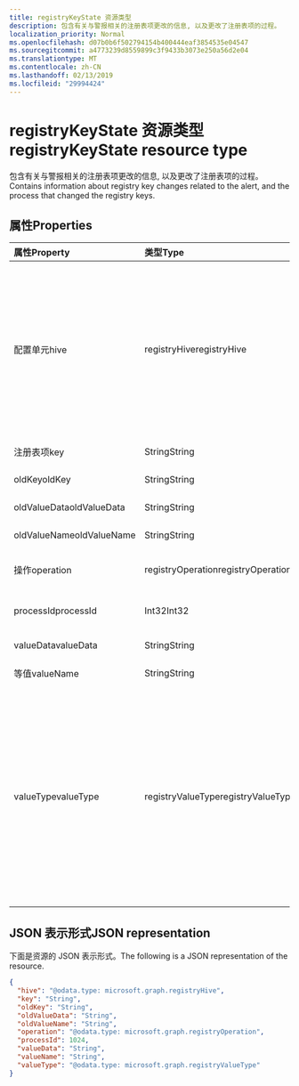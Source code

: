 ```yaml
---
title: registryKeyState 资源类型
description: 包含有关与警报相关的注册表项更改的信息, 以及更改了注册表项的过程。
localization_priority: Normal
ms.openlocfilehash: d07b0b6f502794154b400444eaf3854535e04547
ms.sourcegitcommit: a4773239d8559899c3f9433b3073e250a56d2e04
ms.translationtype: MT
ms.contentlocale: zh-CN
ms.lasthandoff: 02/13/2019
ms.locfileid: "29994424"
---
```

# <a name="registrykeystate-resource-type"></a><span data-ttu-id="9a0d1-103">registryKeyState 资源类型</span><span class="sxs-lookup"><span data-stu-id="9a0d1-103">registryKeyState resource type</span></span>

<span data-ttu-id="9a0d1-104">包含有关与警报相关的注册表项更改的信息, 以及更改了注册表项的过程。</span><span class="sxs-lookup"><span data-stu-id="9a0d1-104">Contains information about registry key changes related to the alert, and the process that changed the registry keys.</span></span>

## <a name="properties"></a><span data-ttu-id="9a0d1-105">属性</span><span class="sxs-lookup"><span data-stu-id="9a0d1-105">Properties</span></span>

| <span data-ttu-id="9a0d1-106">属性</span><span class="sxs-lookup"><span data-stu-id="9a0d1-106">Property</span></span>     | <span data-ttu-id="9a0d1-107">类型</span><span class="sxs-lookup"><span data-stu-id="9a0d1-107">Type</span></span>        | <span data-ttu-id="9a0d1-108">说明</span><span class="sxs-lookup"><span data-stu-id="9a0d1-108">Description</span></span> |
|:-------------|:------------|:------------|
|<span data-ttu-id="9a0d1-109">配置单元</span><span class="sxs-lookup"><span data-stu-id="9a0d1-109">hive</span></span>|<span data-ttu-id="9a0d1-110">registryHive</span><span class="sxs-lookup"><span data-stu-id="9a0d1-110">registryHive</span></span>|<span data-ttu-id="9a0d1-111">[Windows 注册表配置单元](https://docs.microsoft.com/en-us/windows/desktop/sysinfo/registry-hives):</span><span class="sxs-lookup"><span data-stu-id="9a0d1-111">A [Windows registry hive](https://docs.microsoft.com/en-us/windows/desktop/sysinfo/registry-hives) :</span></span> <ul><li><span data-ttu-id="9a0d1-112">HKEY_CURRENT_CONFIG</span><span class="sxs-lookup"><span data-stu-id="9a0d1-112">HKEY_CURRENT_CONFIG</span></span></li> <li><span data-ttu-id="9a0d1-113">HKEY_CURRENT_USER</span><span class="sxs-lookup"><span data-stu-id="9a0d1-113">HKEY_CURRENT_USER</span></span></li> <li><span data-ttu-id="9a0d1-114">HKEY_LOCAL_MACHINE\SAM</span><span class="sxs-lookup"><span data-stu-id="9a0d1-114">HKEY_LOCAL_MACHINE\SAM</span></span></li> <li><span data-ttu-id="9a0d1-115">HKEY_LOCAL_MACHINE\Security</span><span class="sxs-lookup"><span data-stu-id="9a0d1-115">HKEY_LOCAL_MACHINE\Security</span></span></li> <li><span data-ttu-id="9a0d1-116">HKEY_LOCAL_MACHINE\Software</span><span class="sxs-lookup"><span data-stu-id="9a0d1-116">HKEY_LOCAL_MACHINE\Software</span></span></li> <li><span data-ttu-id="9a0d1-117">HKEY_LOCAL_MACHINE\System</span><span class="sxs-lookup"><span data-stu-id="9a0d1-117">HKEY_LOCAL_MACHINE\System</span></span></li> <li><span data-ttu-id="9a0d1-118">HKEY_USERS\\。设置.</span><span class="sxs-lookup"><span data-stu-id="9a0d1-118">HKEY_USERS\\.Default.</span></span></li></ul> <span data-ttu-id="9a0d1-119">可取值为：`unknown`、`currentConfig`、`currentUser`、`localMachineSam`、`localMachineSecurity`、`localMachineSoftware`、`localMachineSystem`、`usersDefault`。</span><span class="sxs-lookup"><span data-stu-id="9a0d1-119">Possible values are: `unknown`, `currentConfig`, `currentUser`, `localMachineSam`, `localMachineSecurity`, `localMachineSoftware`, `localMachineSystem`, `usersDefault`.</span></span>|
|<span data-ttu-id="9a0d1-120">注册表项</span><span class="sxs-lookup"><span data-stu-id="9a0d1-120">key</span></span>|<span data-ttu-id="9a0d1-121">String</span><span class="sxs-lookup"><span data-stu-id="9a0d1-121">String</span></span>|<span data-ttu-id="9a0d1-122">当前 (如已更改) 的注册表项 (不包括配置单元)。</span><span class="sxs-lookup"><span data-stu-id="9a0d1-122">Current (i.e. changed) registry key (excludes HIVE).</span></span>|
|<span data-ttu-id="9a0d1-123">oldKey</span><span class="sxs-lookup"><span data-stu-id="9a0d1-123">oldKey</span></span>|<span data-ttu-id="9a0d1-124">String</span><span class="sxs-lookup"><span data-stu-id="9a0d1-124">String</span></span>|<span data-ttu-id="9a0d1-125">上一个 (即 "更改前") 注册表项 (不包括 HIVE)。</span><span class="sxs-lookup"><span data-stu-id="9a0d1-125">Previous (i.e. before changed) registry key (excludes HIVE).</span></span>|
|<span data-ttu-id="9a0d1-126">oldValueData</span><span class="sxs-lookup"><span data-stu-id="9a0d1-126">oldValueData</span></span>|<span data-ttu-id="9a0d1-127">String</span><span class="sxs-lookup"><span data-stu-id="9a0d1-127">String</span></span>|<span data-ttu-id="9a0d1-128">以前的 (即更改之前) 注册表项值数据 (内容)。</span><span class="sxs-lookup"><span data-stu-id="9a0d1-128">Previous (i.e. before changed) registry key value data (contents).</span></span>|
|<span data-ttu-id="9a0d1-129">oldValueName</span><span class="sxs-lookup"><span data-stu-id="9a0d1-129">oldValueName</span></span>|<span data-ttu-id="9a0d1-130">String</span><span class="sxs-lookup"><span data-stu-id="9a0d1-130">String</span></span>|<span data-ttu-id="9a0d1-131">以前的注册表项值名称 (即 "更改前")。</span><span class="sxs-lookup"><span data-stu-id="9a0d1-131">Previous (i.e. before changed) registry key value name.</span></span>|
|<span data-ttu-id="9a0d1-132">操作</span><span class="sxs-lookup"><span data-stu-id="9a0d1-132">operation</span></span>|<span data-ttu-id="9a0d1-133">registryOperation</span><span class="sxs-lookup"><span data-stu-id="9a0d1-133">registryOperation</span></span>|<span data-ttu-id="9a0d1-134">更改注册表项名称和/或值的操作。</span><span class="sxs-lookup"><span data-stu-id="9a0d1-134">Operation that changed the registry key name and/or value.</span></span> <span data-ttu-id="9a0d1-135">可取值为：`unknown`、`create`、`modify`、`delete`。</span><span class="sxs-lookup"><span data-stu-id="9a0d1-135">Possible values are: `unknown`, `create`, `modify`, `delete`.</span></span>|
|<span data-ttu-id="9a0d1-136">processId</span><span class="sxs-lookup"><span data-stu-id="9a0d1-136">processId</span></span>|<span data-ttu-id="9a0d1-137">Int32</span><span class="sxs-lookup"><span data-stu-id="9a0d1-137">Int32</span></span>|<span data-ttu-id="9a0d1-138">修改注册表项的进程的进程 ID (PID) (进程详细信息将显示在警报的 "进程" 集合中)。</span><span class="sxs-lookup"><span data-stu-id="9a0d1-138">Process ID (PID) of the process that modified the registry key (process details will appear in the alert 'processes' collection).</span></span>|
|<span data-ttu-id="9a0d1-139">valueData</span><span class="sxs-lookup"><span data-stu-id="9a0d1-139">valueData</span></span>|<span data-ttu-id="9a0d1-140">String</span><span class="sxs-lookup"><span data-stu-id="9a0d1-140">String</span></span>|<span data-ttu-id="9a0d1-141">当前 (如已更改) 的注册表项值数据 (内容)。</span><span class="sxs-lookup"><span data-stu-id="9a0d1-141">Current (i.e. changed) registry key value data (contents).</span></span>|
|<span data-ttu-id="9a0d1-142">等值</span><span class="sxs-lookup"><span data-stu-id="9a0d1-142">valueName</span></span>|<span data-ttu-id="9a0d1-143">String</span><span class="sxs-lookup"><span data-stu-id="9a0d1-143">String</span></span>|<span data-ttu-id="9a0d1-144">当前 (如已更改) 的注册表项值名称</span><span class="sxs-lookup"><span data-stu-id="9a0d1-144">Current (i.e. changed) registry key value name</span></span>|
|<span data-ttu-id="9a0d1-145">valueType</span><span class="sxs-lookup"><span data-stu-id="9a0d1-145">valueType</span></span>|<span data-ttu-id="9a0d1-146">registryValueType</span><span class="sxs-lookup"><span data-stu-id="9a0d1-146">registryValueType</span></span>|[<span data-ttu-id="9a0d1-147">注册表项值类型</span><span class="sxs-lookup"><span data-stu-id="9a0d1-147">Registry key value type</span></span>](https://docs.microsoft.com/en-us/windows/desktop/sysinfo/registry-value-types) <ul><li><span data-ttu-id="9a0d1-148">REG_BINARY</span><span class="sxs-lookup"><span data-stu-id="9a0d1-148">REG_BINARY</span></span></li> <li><span data-ttu-id="9a0d1-149">REG_DWORD</span><span class="sxs-lookup"><span data-stu-id="9a0d1-149">REG_DWORD</span></span></li> <li><span data-ttu-id="9a0d1-150">REG_DWORD_LITTLE_ENDIAN</span><span class="sxs-lookup"><span data-stu-id="9a0d1-150">REG_DWORD_LITTLE_ENDIAN</span></span></li> <li><span data-ttu-id="9a0d1-151">REG_DWORD_BIG_ENDIAN</span><span class="sxs-lookup"><span data-stu-id="9a0d1-151">REG_DWORD_BIG_ENDIAN</span></span></li><li><span data-ttu-id="9a0d1-152">REG_EXPAND_SZ</span><span class="sxs-lookup"><span data-stu-id="9a0d1-152">REG_EXPAND_SZ</span></span></li> <li><span data-ttu-id="9a0d1-153">REG_LINK</span><span class="sxs-lookup"><span data-stu-id="9a0d1-153">REG_LINK</span></span></li> <li><span data-ttu-id="9a0d1-154">REG_MULTI_SZ</span><span class="sxs-lookup"><span data-stu-id="9a0d1-154">REG_MULTI_SZ</span></span></li> <li><span data-ttu-id="9a0d1-155">REG_NONE</span><span class="sxs-lookup"><span data-stu-id="9a0d1-155">REG_NONE</span></span></li> <li><span data-ttu-id="9a0d1-156">REG_QWORD</span><span class="sxs-lookup"><span data-stu-id="9a0d1-156">REG_QWORD</span></span></li> <li><span data-ttu-id="9a0d1-157">REG_QWORD_LITTLE_ENDIAN</span><span class="sxs-lookup"><span data-stu-id="9a0d1-157">REG_QWORD_LITTLE_ENDIAN</span></span></li> <li><span data-ttu-id="9a0d1-158">REG_SZ</span><span class="sxs-lookup"><span data-stu-id="9a0d1-158">REG_SZ</span></span></li></ul> <span data-ttu-id="9a0d1-159">可取值为：`unknown`、`binary`、`dword`、`dwordLittleEndian`、`dwordBigEndian`、`expandSz`、`link`、`multiSz`、`none`、`qword`、`qwordlittleEndian`、`sz`。</span><span class="sxs-lookup"><span data-stu-id="9a0d1-159">Possible values are: `unknown`, `binary`, `dword`, `dwordLittleEndian`, `dwordBigEndian`, `expandSz`, `link`, `multiSz`, `none`, `qword`, `qwordlittleEndian`, `sz`.</span></span>|

## <a name="json-representation"></a><span data-ttu-id="9a0d1-160">JSON 表示形式</span><span class="sxs-lookup"><span data-stu-id="9a0d1-160">JSON representation</span></span>

<span data-ttu-id="9a0d1-161">下面是资源的 JSON 表示形式。</span><span class="sxs-lookup"><span data-stu-id="9a0d1-161">The following is a JSON representation of the resource.</span></span>

<!-- {
  "blockType": "resource",
  "optionalProperties": [

  ],
  "@odata.type": "microsoft.graph.registryKeyState"
}-->

```json
{
  "hive": "@odata.type: microsoft.graph.registryHive",
  "key": "String",
  "oldKey": "String",
  "oldValueData": "String",
  "oldValueName": "String",
  "operation": "@odata.type: microsoft.graph.registryOperation",
  "processId": 1024,
  "valueData": "String",
  "valueName": "String",
  "valueType": "@odata.type: microsoft.graph.registryValueType"
}

```

<!-- uuid: 8fcb5dbc-d5aa-4681-8e31-b001d5168d79
2015-10-25 14:57:30 UTC -->
<!-- {
  "type": "#page.annotation",
  "description": "registryKeyState resource",
  "keywords": "",
  "section": "documentation",
  "tocPath": ""
}-->
